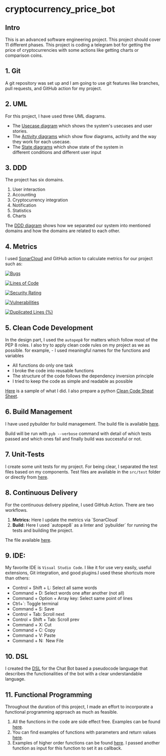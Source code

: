 # cryptocurrency_price_bot

## Intro

This is an advanced software engineering project. This project should cover 11 different phases. This project is coding a telegram bot for getting the price of cryptocurrencies with some actions like getting charts or comparison coins.

## 1. Git

A git repository was set up and I am going to use git features like branches, pull requests, and GitHub action for my project.

## 2. UML

For this project, I have used three UML diagrams.

<ul>
<li> The <a href='https://github.com/maryam-mohebbi/cryptocurrency_price_bot/tree/main/diagrams/usecase.md'>Usecase diagram</a> which shows the system's usecases and user stories.</li>
<li> The <a href='https://github.com/maryam-mohebbi/cryptocurrency_price_bot/tree/main/diagrams/activity-diagram.md'>Activity diagrams</a> which show flow diagrams, activity and the way they work for each usecase.</li>
<li> The <a href='https://github.com/maryam-mohebbi/cryptocurrency_price_bot/tree/main/diagrams/state-diagram.md'>State diagrams</a> which show state of the system in different conditions and different user input</li></ul>

## 3. DDD

The project has six domains.

<ol>
<li>User interaction</li>
<li>Accounting</li>
<li>Cryptocurrency integration</li>
<li>Notification</li>
<li>Statistics</li>
<li>Charts</li>
</ol>

The
<a href='https://github.com/maryam-mohebbi/cryptocurrency_price_bot/tree/main/diagrams/ddd-diagram.md'>DDD diagram</a> shows how we separated our system into mentioned domains and how the domains are related to each other.

## 4. Metrics

I used
<a href='https://sonarcloud.io/summary/overall?id=maryam-mohebbi_cryptocurrency_price_bot'>SonarCloud</a> and GitHub action to calculate metrics for our project such as:

[![Bugs](https://sonarcloud.io/api/project_badges/measure?project=maryam-mohebbi_cryptocurrency_price_bot&metric=bugs)](https://sonarcloud.io/summary/new_code?id=maryam-mohebbi_cryptocurrency_price_bot)

[![Lines of Code](https://sonarcloud.io/api/project_badges/measure?project=maryam-mohebbi_cryptocurrency_price_bot&metric=ncloc)](https://sonarcloud.io/summary/new_code?id=maryam-mohebbi_cryptocurrency_price_bot)

[![Security Rating](https://sonarcloud.io/api/project_badges/measure?project=maryam-mohebbi_cryptocurrency_price_bot&metric=security_rating)](https://sonarcloud.io/summary/new_code?id=maryam-mohebbi_cryptocurrency_price_bot)

[![Vulnerabilities](https://sonarcloud.io/api/project_badges/measure?project=maryam-mohebbi_cryptocurrency_price_bot&metric=vulnerabilities)](https://sonarcloud.io/summary/new_code?id=maryam-mohebbi_cryptocurrency_price_bot)

[![Duplicated Lines (%)](https://sonarcloud.io/api/project_badges/measure?project=maryam-mohebbi_cryptocurrency_price_bot&metric=duplicated_lines_density)](https://sonarcloud.io/summary/new_code?id=maryam-mohebbi_cryptocurrency_price_bot)

## 5. Clean Code Development

In the design part, I used the `autopep8` for matters which follow most of the PEP 8 roles.
I also try to apply clean code rules on my project as we as possible. for example, - I used meaningful names for the functions and variables

<ul>
<li>All functions do only one task</li>
<li>I broke the code into reusable functions</li>
<li>The structure of the code follows the dependency inversion principle</li>
<li>I tried to keep the code as simple and readable as possible</li>
</ul>

<a href='https://github.com/maryam-mohebbi/cryptocurrency_price_bot/blob/main/documents/cleancode.md'>Here</a> is a sample of what I did. I also prepare a python <a href='https://github.com/maryam-mohebbi/cryptocurrency_price_bot/blob/main/documents/clean-code-cheat-sheet.md'>Clean Code Sheat Sheet</a>.

## 6. Build Management

I have used pybuilder for build management. The build file is available <a href='https://github.com/maryam-mohebbi/cryptocurrency_price_bot/blob/main/build.py'>here</a>.

Build will be run with `pyb --verbose` command with detail of which tests passed and which ones fail and finally build was successful or not.

## 7. Unit-Tests

I create some unit tests for my project. For being clear, I separated the test files based on my components. Test files are available in the `src/test` folder or directly from <a href='https://github.com/maryam-mohebbi/cryptocurrency_price_bot/tree/main/src/test'>here</a>.

## 8. Continuous Delivery

For the continuous delivery pipeline, I used GitHub Action. There are two workflows.

<ol>
<li><b>Metrics:</b> Here I update the metrics via `SonarCloud`</li>
<li><b>Build:</b> Here I used `autopep8` as a linter and `pybuilder` for running the tests and building the project.</li>
</ol>

The file available <a href='https://github.com/maryam-mohebbi/cryptocurrency_price_bot/blob/main/.github/workflows/build.yml'>here</a>.

## 9. IDE:

My favorite IDE is `Visual Studio Code`. I like it for use very easily, useful extensions, Git integration, and good plugins.I used these shortcuts more than others:

<ul>
<li>Control + Shift + L: Select all same words</li>
<li>Command + D: Select words one after another (not all)</li>
<li>Command + Option + Array key: Select same point of lines</li>
<li>Ctrl+`: Toggle terminal
<li>Command + S: Save</li>
<li>Control + Tab: Scroll next</li>
<li>Control + Shift + Tab: Scroll prev</li>
<li>Command + X: Cut
<li>Command + C: Copy</li>
<li>Command + V: Paste</li>
<li>Command + N:  New File</li>
</ul>

## 10. DSL

I created the <a href='https://github.com/maryam-mohebbi/cryptocurrency_price_bot/blob/main/documents/dsl.pseudo'>DSL</a> for the Chat Bot based a pseudocode language that describes the functionalities of the bot with a clear understandable language.

## 11. Functional Programming

Throughout the duration of this project, I made an effort to incorporate a functional programming approach as much as feasible.

<ol>
<li>All the functions in the code are side effect free. Examples can be found <a href='https://github.com/maryam-mohebbi/cryptocurrency_price_bot/blob/main/src/services/utils.py#L1'>here</a>.</li>
<li>You can find examples of functions with parameters and return values <a href='https://github.com/maryam-mohebbi/cryptocurrency_price_bot/blob/main/src/adapters/coinapi_adapter.py#L26/'>here</a>.
</li>
<li>Examples of higher order functions can be found <a href='https://github.com/maryam-mohebbi/cryptocurrency_price_bot/blob/main/src/adapters/telegram_adapter.py#L9'>here</a>. I passed another function as input for this function to set it as callback.</li>
</ol>

